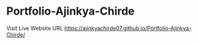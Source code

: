 # Portfolio-Ajinkya-Chirde

Visit Live Website URL https://ajinkyachirde07.github.io/Portfolio-Ajinkya-Chirde/
